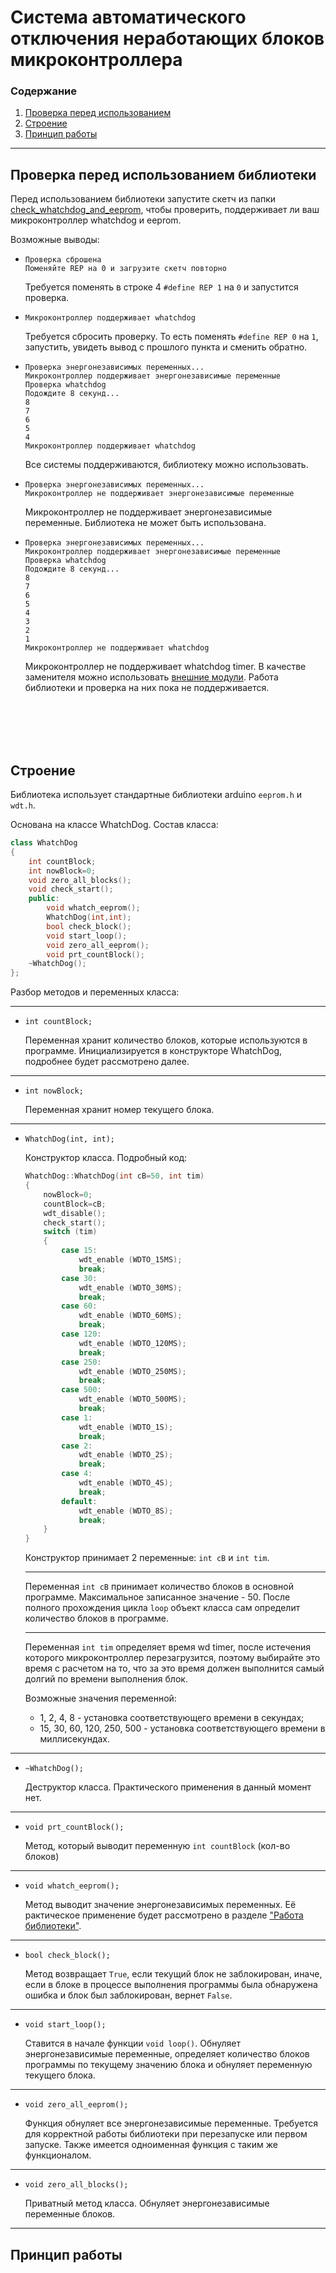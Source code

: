 # Система автоматического отключения неработающих блоков микроконтроллера

### Содержание
1. [Проверка перед использованием](#проверка-перед-использованием-библиотеки)
2. [Строение](#строение)
3. [Принцип работы](#принцип-работы)
___

## Проверка перед использованием библиотеки

Перед использованием библиотеки запустите скетч из папки [check_whatchdog_and_eeprom](https://github.com/bezzzubik/whatch_dog_lib/tree/main/check_whatcdog_and_eeprom/main), чтобы проверить, поддерживает ли ваш микроконтроллер whatchdog и eeprom.

Возможные выводы:
*   ```
    Проверка сброшена
    Поменяйте REP на 0 и загрузите скетч повторно
    ```
    Требуется поменять в строке 4 ``#define REP 1`` на ``0`` и запустится проверка.

*   ```
    Микроконтроллер поддерживает whatchdog
    ```
    Требуется сбросить проверку. То есть поменять ``#define REP 0`` на ``1``, запустить, увидеть вывод с прошлого пункта и сменить обратно.

*   ```
    Проверка энергонезависимых переменных...
    Микроконтроллер поддерживает энергонезависимые переменные
    Проверка whatchdog
    Подождите 8 секунд...
    8
    7
    6
    5
    4
    Микроконтроллер поддерживает whatchdog
    ```
    Все системы поддерживаются, библиотеку можно использовать.
*   ```
    Проверка энергонезависимых переменных...
    Микроконтроллер не поддерживает энергонезависимые переменные
    ```
    Микроконтроллер не поддерживает энергонезависимые переменные. Библиотека не может быть использована.

*   ```
    Проверка энергонезависимых переменных...
    Микроконтроллер поддерживает энергонезависимые переменные
    Проверка whatchdog
    Подождите 8 секунд...
    8
    7
    6
    5
    4
    3
    2
    1
    Микроконтроллер не поддерживает whatchdog
    ```
    Микроконтроллер не поддерживает whatchdog timer. В качестве заменителя можно использовать [внешние модули](https://wiki.iarduino.ru/page/storozhevoy-taymer/). Работа библиотеки и проверка на них пока не поддерживается.
<br>
<br>
<br>
<br>

## Строение
Библиотека использует стандартные библиотеки arduino ``eeprom.h`` и ``wdt.h``.

Основана на классе WhatchDog. Состав класса:
```C++
class WhatchDog
{
    int countBlock;
    int nowBlock=0;
    void zero_all_blocks();
    void check_start();
    public:
        void whatch_eeprom();
        WhatchDog(int,int);
        bool check_block();
        void start_loop();
        void zero_all_eeprom();
        void prt_countBlock();
	~WhatchDog();
};
```
Разбор методов и переменных класса:
___
* ```int countBlock;```

  Переменная хранит количество блоков, которые используются в программе. Инициализируется в конструкторе WhatchDog, подробнее будет рассмотрено далее.
___
* ```int nowBlock;```

  Переменная хранит номер текущего блока.
___
* ```WhatchDog(int, int);```
  
  Конструктор класса. Подробный код:
    ```C++
    WhatchDog::WhatchDog(int cB=50, int tim)
    {
        nowBlock=0;
        countBlock=cB;
        wdt_disable();
        check_start();
        switch (tim)
        {
            case 15:
                wdt_enable (WDTO_15MS);
                break;
            case 30:
                wdt_enable (WDTO_30MS);
                break;
            case 60:
                wdt_enable (WDTO_60MS);
                break;
            case 120:
                wdt_enable (WDTO_120MS);
                break;
            case 250:
                wdt_enable (WDTO_250MS);
                break;
            case 500:
                wdt_enable (WDTO_500MS);
                break;
            case 1:
                wdt_enable (WDTO_1S);
                break;
            case 2:
                wdt_enable (WDTO_2S);
                break;
            case 4:
                wdt_enable (WDTO_4S);
                break;
            default:
                wdt_enable (WDTO_8S);
                break;
        }
    }
    ```
    Конструктор принимает 2 переменные: ``int cB`` и ``int tim``.
    ___
    Переменная ``int cB`` принимает количество блоков в основной программе. Максимальное записанное значение - 50. После полного прохождения цикла ``loop`` объект класса сам определит количество блоков в программе.
    ___
    Переменная ``int tim`` определяет время wd timer, после истечения которого микроконтроллер перезагрузится, поэтому выбирайте это время с расчетом на то, что за это время должен выполнится самый долгий по времени выполнения блок.
     
    Возможные значения переменной: 
    
    - 1, 2, 4, 8 - установка соответствующего времени в секундах;
    - 15, 30, 60, 120, 250, 500 - установка соответствующего времени в миллисекундах.
___
* ``~WhatchDog();``

  Деструктор класса. Практического применения в данный момент нет.
___
* ```void prt_countBlock();```
  
  Метод, который выводит переменную ``int countBlock`` (кол-во блоков)
___
* ``void whatch_eeprom();``
  
  Метод выводит значение энергонезависимых переменных. Её рактическое применение будет рассмотрено в разделе ["Работа библиотеки"]().
___
* ``bool check_block();``

  Метод возвращает ``True``, если текущий блок не заблокирован, иначе, если в блоке в процессе выполнения программы была обнаружена ошибка и блок был заблокирован, вернет ``False``.
___
* ``void start_loop();``

  Ставится в начале функции ``void loop()``. Обнуляет энергонезависимые переменные, определяет количество блоков программы по текущему значению блока и обнуляет переменную текущего блока.
___
* ``void zero_all_eeprom();``

  Функция обнуляет все энергонезависимые переменные. Требуется для корректной работы библиотеки при перезапуске или первом запуске. Также имеется одноименная функция с таким же функционалом.
___
* ``void zero_all_blocks();``

  Приватный метод класса. Обнуляет энергонезависимые переменные блоков.
___

## Принцип работы
